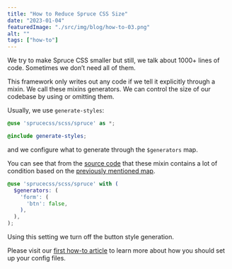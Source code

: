 ```yaml
---
title: "How to Reduce Spruce CSS Size"
date: "2023-01-04"
featuredImage: "./src/img/blog/how-to-03.png"
alt: ""
tags: ["how-to"]
---
```


<p class="lead">We try to make Spruce CSS smaller but still, we talk about 1000+ lines of code. Sometimes we don’t need all of them.</p>

This framework only writes out any code if we tell it explicitly through a mixin. We call these mixins generators. We can control the size of our codebase by using or omitting them.

Usually, we use `generate-styles`:

```scss
@use 'sprucecss/scss/spruce' as *;

@include generate-styles;
```

and we configure what to generate through the `$generators` map.

You can see that from the [source code](https://github.com/conedevelopment/sprucecss/blob/main/scss/mixin/_generator.scss) that these mixin contains a lot of condition based on the [previously mentioned map](/docs/sass/variables/#generators).

```scss
@use 'sprucecss/scss/spruce' with (
  $generators: (
    'form': (
      'btn': false,
    ),
  ),
);
```

Using this setting we turn off the button style generation.

<Notification type="info">Please visit our <a href="/blog/how-to-configure-spruce-css-in-your-project">first how-to article</a> to learn more about how you should set up your config files.</Notification>
